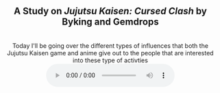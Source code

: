 <head></head>
<body>
  <center>
    <h2>A Study on <i>Jujutsu Kaisen: Cursed Clash</i> by Byking and Gemdrops </h2>
  <br>Today I'll be going over the different types of influences that both the Jujutsu Kaisen game and anime give out to the people that are interested into these type of activties
  <br><audio controls>
  <br><video width="320" height="240" controls>
  <source src="JJK2.mp4" type="video/mp4">
  <source src="movie.ogg" type="video/ogg">
</video></br>
  <br></br>
<br>Right below here is the trailer for the game itself, as it shows you a bit of whats going to happen once this is finally released and ready for the public to play</br>
<br><video width="320" height="240" controls>
  <source src="JJK.mp4" type="video/mp4">
  <source src="movie.ogg" type="video/ogg">
</video></br>
  <br>For this website, I will be speaking on the game Jujutsu Kaisen: Cursed Clash, we will speak on both the music influence on both the game and the anime itself, here is the trailer for the upcoming game.</br>
